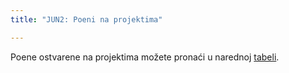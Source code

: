 ```yaml
---
title: "JUN2: Poeni na projektima"

---
```


Poene ostvarene na projektima možete pronaći u narednoj [tabeli](http://www.matf.bg.ac.rs/p/files/134-IP1-odbrana_poeni_-_Jun2_(1)-1.pdf).
